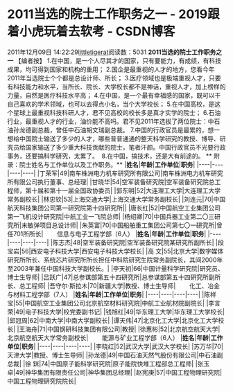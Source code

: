 # 2011当选的院士工作职务之一 - 2019跟着小虎玩着去软考 - CSDN博客
2011年12月09日 14:22:29[littletigerat](https://me.csdn.net/littletigerat)阅读数：5031
**2011当选的院士工作职务之一**
【编者按】
1.在中国，是一个人尽其才的国家，只有要能力，有成绩，有科技成果，均可得到国家和机构的重用；
2.国企是最重视的人才的地方，您看今年2011年当选院士个个都是总设计师、所长；
3.医疗领域也是极端重视人才，只要有科技能力和水平，当所长、院长、大学校长都不是神话，重视人才，加上榜样的力量，自然是医疗科技水平高；
4.在中国，是一个最有幸福感的国家，既可以干自己喜欢的学术领域，也可以去得点小名，当个大学校长；
5.在中国高校，是这个星球上最重视科技科研人才，君不见高校的校长多是真才实学的院士；
6.石油行业，最重视人才的行业，油价能不高吗。君不见2011年选拔了两位院士：中石油孙龙德副总裁，曾任中石油胡文瑞副总裁。
7.中国的行政官员是最累的，想一想给中国院士输送了多少的人才，哪些普普通通的整天科学研究的教授、博导、研究员给国家输送了多少重大科技贡献的院士，笔者汗颜。中国行政官员不光要行政事务，还要搞科学研究，太累了。 
8.在中国，搞技术，还是大有前途的。
** 附录：院士姓名与工作单位以及工作职务。**
|**姓名**|**年龄**|**工作单位**|**职务**|
|----|----|----|----|
|丁荣军|49|南车株洲电力机车研究所有限公司|南车株洲电力机车研究所有限公司执行董事、总经理|
|甘晓华|54|空军装备研究院|空军装备研究院总工程师，第十届和第十一届全国政协委员|
|郭东明|52|大连理工大学|大连理工大学常务副校长|
|林忠钦|53|上海交通大学|上海交通大学常务副校长|
|刘连元|70|中国航天科技集团公司第一研究院第十四研究所||
|唐长红|52|中国航空工业集团公司第一飞机设计研究院|中航工业一飞院总师|
|杨绍卿|70|中国兵器工业第二〇三研究所|末敏弹项目总设计师|
|朱英富|70|中国船舶重工集团公司第七〇一研究所|曾任701所所长|
　　信息与电子工程学部（6人）
|**姓名**|**年龄**|**工作单位**|**职务**|
|----|----|----|----|
|陈志杰|48|空军装备研究院|空军装备研究院某研究所副所长|
|段宝岩|56|西安电子科技大学|西安电子科技大学校长|
|高 文|55|北京大学|数字媒体研究所所长、系统芯片研究所所长担任中科院研究生院常务副院长，其间2000年至2003年兼任中国科技大学副校长。|
|李天初|66|中国计量科学研究院|研究员、博士生导师|
|吕跃广|47|总参谋部第五十四研究所|总参谋部第五十四研究所副所长、总工程师|
|吾守尔·斯拉木|70|新疆大学|教授、博士生导师|
　　化工、冶金与材料工程学部（7人）
|**姓名**|**年龄**|**工作单位**|**职务**|
|----|----|----|----|
|陈祥宝|55|中国航空工业集团公司北京航空材料研究院|中航工业航材院副院长|
|李言荣|49|电子科技大学|校党委副书记|
|钱旭红|49|华东理工大学|华东理工大学校长|
|邱冠周|62|中南大学|中南大学副校长|
|谭天伟|47|北京化工大学|北京化工大学校长|
|王海舟|71|中国钢研科技集团有限公司|教授|
|徐惠彬|52|北京航空航天大学|北京航空航天大学常务副校长|
　　能源与矿业工程学部（6人）
|**姓名**|**年龄**|**工作单位**|**职务**|
|----|----|----|----|
|李晓红|52|武汉大学|武汉大学校长|
|苏万华|70|天津大学|教授、博士生导师|
|孙龙德|49|中国石油天然气股份有限公司|中石油副总裁|
|徐 銤|74|中国原子能科学研究院|原子能院快堆工程部总工程师|
|张玉卓|49|神华集团有限责任公司|神华集团总经理|
|赵宪庚|57|中国工程物理研究院|中国工程物理研究院院长|
